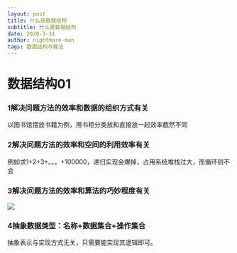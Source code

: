 ```yaml
---
layout: post
title: 什么是数据结构
subtitle: 什么是数据结构
date: 2020-1-31
author: nightmare-man
tags: 数据结构与算法
---
```

# 				数据结构01

### 1解决问题方法的效率和数据的组织方式有关

以图书馆摆放书籍为例，用书柜分类放和直接放一起效率截然不同

### 2解决问题方法的效率和空间的利用效率有关

例如求1+2+3+。。。+100000，递归实现会爆掉，占用系统堆栈过大，而循环则不会

### 3解决问题方法的效率和算法的巧妙程度有关

![](D:\upload\多项式求和.png)

### 4抽象数据类型：名称+数据集合+操作集合

抽象表示与实现方式无关，只需要能实现其逻辑即可。

